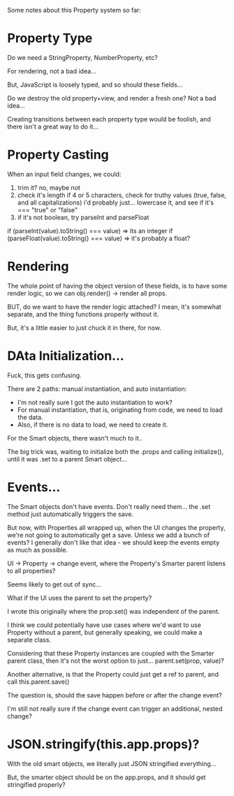 Some notes about this Property system so far:

# Property Type

Do we need a StringProperty, NumberProperty, etc?

For rendering, not a bad idea...

But, JavaScript is loosely typed, and so should these fields...

Do we destroy the old property+view, and render a fresh one?  Not a bad idea...

Creating transitions between each property type would be foolish, and there isn't a great way to do it...


# Property Casting

When an input field changes, we could:
1. trim it? no, maybe not
2. check it's length
	if 4 or 5 characters, check for truthy values (true, false, and all capitalizations)
		i'd probably just... lowercase it, and see if it's === "true" or "false"
3. if it's not boolean, try parseInt and parseFloat


if (parseInt(value).toString() === value) => its an integer
if (parseFloat(value).toString() === value) => it's probably a float?

# Rendering

The whole point of having the object version of these fields, is to have some render logic, so we can obj.render() -> render all props.

BUT, do we want to have the render logic attached?  I mean, it's somewhat separate, and the thing functions properly without it.

But, it's a little easier to just chuck it in there, for now.



# DAta Initialization...

Fuck, this gets confusing.

There are 2 paths: manual instantiation, and auto instantiation:
- I'm not really sure I got the auto instantiation to work?
- For manual instantiation, that is, originating from code, we need to load the data.
- Also, if there is no data to load, we need to create it.

For the Smart objects, there wasn't much to it..

The big trick was, waiting to initialize both the .props and calling initialize(), until it was .set to a parent Smart object...



# Events...

The Smart objects don't have events.  Don't really need them... the .set method just automatically triggers the save.

But now, with Properties all wrapped up, when the UI changes the property, we're not going to automatically get a save.  Unless we add a bunch of events?  I generally don't like that idea - we should keep the events empty as much as possible.

UI -> Property -> change event, where the Property's Smarter parent listens to all properties?

Seems likely to get out of sync...

What if the UI uses the parent to set the property?

I wrote this originally where the prop.set() was independent of the parent.

I think we could potentially have use cases where we'd want to use Property without a parent, but generally speaking, we could make a separate class.

Considering that these Property instances are coupled with the Smarter parent class, then it's not the worst option to just... parent.set(prop, value)?

Another alternative, is that the Property could just get a ref to parent, and call this.parent.save()

The question is, should the save happen before or after the change event?


I'm still not really sure if the change event can trigger an additional, nested change?


# JSON.stringify(this.app.props)?

With the old smart objects, we literally just JSON stringified everything...

But, the smarter object should be on the app.props, and it should get stringified properly?